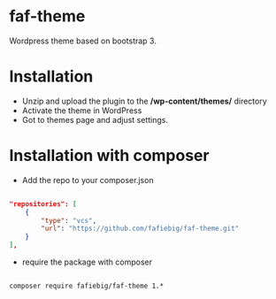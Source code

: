 # faf-theme

Wordpress theme based on bootstrap 3.

# Installation

* Unzip and upload the plugin to the **/wp-content/themes/** directory
* Activate the theme in WordPress
* Got to themes page and adjust settings.

# Installation with composer

* Add the repo to your composer.json

```json

"repositories": [
    {
        "type": "vcs",
        "url": "https://github.com/fafiebig/faf-theme.git"
    }
],

```

* require the package with composer

```shell

composer require fafiebig/faf-theme 1.*

```